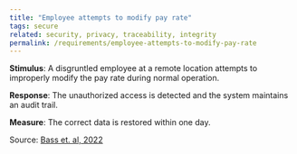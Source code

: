 ```yaml
---
title: "Employee attempts to modify pay rate"
tags: secure
related: security, privacy, traceability, integrity
permalink: /requirements/employee-attempts-to-modify-pay-rate
---
```


<div class="quality-requirement" markdown="1">

**Stimulus**: A disgruntled employee at a remote location attempts to improperly modify the pay rate during normal operation.

**Response**: The unauthorized access is detected and the system maintains an audit trail.

**Measure**: The correct data is restored within one day.

Source: [Bass et. al, 2022](/references/#bass-swa-practice)

</div><br>




